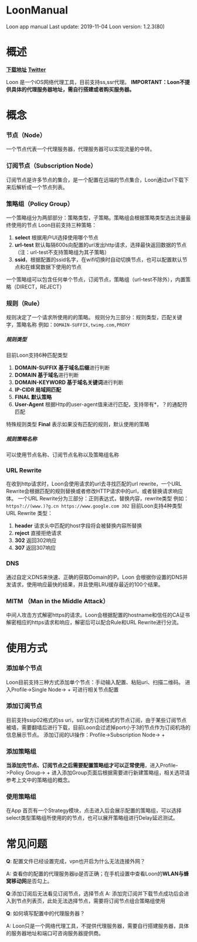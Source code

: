 # LoonManual
Loon app manual
Last update: 2019-11-04
Loon version: 1.2.3(80)

# 概述
**[下载地址](https://itunes.apple.com/in/app/id1373567447)**
**[Twitter](https://twitter.com/loon0x00)**

Loon 是一个iOS网络代理工具，目前支持ss,ssr代理。
**IMPORTANT：Loon不提供具体的代理服务器地址，需自行搭建或者购买服务器。**

# 概念
### 节点（Node）
一个节点代表一个代理服务器，代理服务器可以实现流量的中转。
### 订阅节点（Subscription Node）
订阅节点是许多节点的集合，是一个配置在远端的节点集合，Loon通过url下载下来后解析成一个节点列表。
### 策略组（Policy Group）
一个策略组分为两部部分：策略类型，子策略。策略组会根据策略类型选出流量最终使用的节点
Loon目前支持三种策略：
1. **select** 根据用户UI选择使用哪个节点
2. **url-test** 默认每隔600s向配置的url发出http请求，选择最快返回数据的节点（注：url-test不支持策略组为其子策略）
3. **ssid**，根据配置的ssid名字，在wifi切换时自动切换节点，也可以配置默认节点和在蜂窝数据下使用的节点

一个策略组可以包含任何单个节点，订阅节点，策略组（url-test不除外），内置策略（DIRECT，REJECT）
### 规则（Rule）
规则决定了一个请求所使用的的策略。
规则分为三部分：规则类型，匹配关键字，策略名称
例如：`DOMAIN-SUFFIX,twimg.com,PROXY`
##### 规则类型
目前Loon支持6种匹配类型
1. **DOMAIN-SUFFIX 基于域名后缀**进行判断
2. **DOMAIN 基于域名**进行判断
3. **DOMAIN-KEYWORD 基于域名关键词**进行判断
4. **IP-CIDR 局域网匹配**
5. **FINAL 默认策略**
6. **User-Agent** 根据Http的user-agent值来进行匹配，支持带有*，？的通配符匹配

特殊规则类型 **Final**
表示如果没有匹配的规则，默认使用的策略
##### 规则策略名称
可以使用节点名称、订阅节点名称以及策略组名称

### URL Rewrite
在收到http请求时，Loon会使用请求的url去寻找匹配的url rewrite，一个URL Rewrite会根据匹配的规则替换或者修改HTTP请求中的url，或者替换请求响应体。
一个URL Rewrite分为三部分：正则表达式，替换内容，rewrite类型
例如：`https?://(www.)?g.cn https://www.google.com 302`
目前Loon支持4种类型URL Rewrite 类型：
1. **header** 请求头中匹配的host字段将会被替换内容所替换
2. **reject** 直接拒绝请求
3. **302** 返回302响应
4. **307** 返回307响应

### DNS
通过自定义DNS来快速、正确的获取Domain的IP。Loon 会根据你设置的DNS并发请求，使用响应最快的结果，并且使用LRU缓存最近的100个结果。

### MITM （Man in the Middle Attack）
中间人攻击方式解密https的请求。Loon会根据配置的hostname和信任的CA证书解密相应的https请求和响应，解密后可以配合Rule和URL Rewrite进行分流。

# 使用方式
### 添加单个节点
Loon目前支持三种方式添加单个节点：手动输入配置、粘贴uri、扫描二维码。
进入Profile->Single Node-> +  可进行相关节点配置
### 添加订阅节点
目前支持ssip02格式的ss uri，ssr官方订阅格式的节点订阅，由于某些订阅节点被墙，需要翻墙后进行下载，目前Loon会过滤掉port小于3的节点作为订阅机场的信息展示节点。
添加订阅的UI操作：Profile->Subscription Node-> +
### 添加策略组
**当添加完节点、订阅节点之后需要配置策略组才可以正常使用**，进入Profile->Policy Group-> + 进入添加Group页面后根据需要进行新建策略组，相关选项请参考上文中的策略组的概念。
### 使用策略组
在App 首页有一个Strategy模块，点击进入后会展示配置的策略组，可以选择select类型策略组所使用的的节点，也可以展开策略组进行Delay延迟测试。

# 常见问题
**Q**: 配置文件已经设置完成，vpn也开启为什么无法连接外网？

A: 查看你的配置的代理服务器ip是否正确；在手机设置中查看Loon的**WLAN与蜂窝移动网**是否勾上。

**Q**:添加订阅后无法看见订阅节点，选择节点
A:  添加完订阅并下载节点成功后会进入到节点列表页，此处无法选择节点，需要将订阅节点组合策略组使用

**Q**: 如何填写配置中的代理服务器？

A: Loon只是一个网络代理工具，不提供代理服务器，需要自行搭建服务器，具体的服务器地址和端口可咨询服务器提供商。

